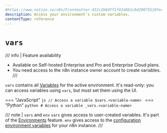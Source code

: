 ```yaml
---
#https://www.notion.so/n8n/Frontmatter-432c2b8dff1f43d4b1c8d20075510fe4
description: Access your environment's custom variables.
contentType: reference
---
```


# `vars`

/// info | Feature availability
* Available on Self-hosted Enterprise and Pro and Enterprise Cloud plans.
* You need access to the n8n instance owner account to create variables.
///	

`vars` contains all [Variables](/code/variables.md) for the active environment. It's read-only: you can access variables using `vars`, but must set them using the UI.

=== "JavaScript"
	```js
	// Access a variable
	$vars.<variable-name>
	```
=== "Python"
	```python
	# Access a variable
	_vars.<variable-name>
	```

/// note | `vars` and `env`
`vars` gives access to user-created variables. It's part of the [Environments](/source-control-environments/index.md) feature. `env` gives access to the [configuration environment variables](/hosting/configuration/environment-variables/index.md) for your n8n instance. 
///
